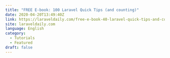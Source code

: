 ```yaml
---
title: "FREE E-book: 100 Laravel Quick Tips (and counting)"
date: 2020-04-20T13:49:40Z
link: https://laraveldaily.com/free-e-book-40-laravel-quick-tips-and-counting/?utm_medium=RSS&utm_source=news.12bit.vn
site: laraveldaily.com
language: English
category:
  - Tutorials
  - Featured
draft: false
---
```

